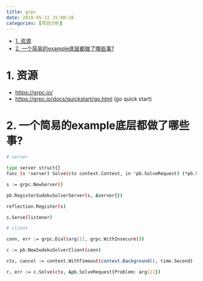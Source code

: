 ```yaml
---
title: grpc
date: 2018-05-22 15:08:18
categories: [项目分析]
---
```


<!-- TOC -->

- [1. 资源](#1-资源)
- [2. 一个简易的example底层都做了哪些事?](#2-一个简易的example底层都做了哪些事)

<!-- /TOC -->


<a id="markdown-1-资源" name="1-资源"></a>
# 1. 资源

* https://grpc.io/
* https://grpc.io/docs/quickstart/go.html (go quick start)



<a id="markdown-2-一个简易的example底层都做了哪些事" name="2-一个简易的example底层都做了哪些事"></a>
# 2. 一个简易的example底层都做了哪些事?

```bash
# server

type server struct{}
func (s *server) Solve(ctx context.Context, in *pb.SolveRequest) (*pb.SolveReply, error) {}

s := grpc.NewServer()

pb.RegisterSudokuSolverServer(s, &server{})

reflection.Register(s)

s.Serve(listener)

```

```bash
# client

conn, err := grpc.Dial(arg[1], grpc.WithInsecure())

c := pb.NewSudokuSolverClient(conn)

ctx, cancel := context.WithTimeout(context.Background(), time.Second)

r, err := c.Solve(ctx, &pb.SolveRequest{Problem: arg[2]})

```
